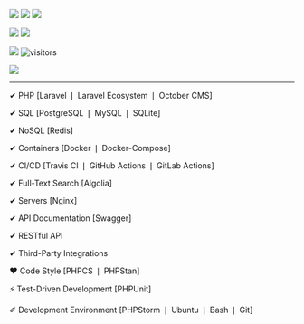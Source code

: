 [![](https://img.shields.io/badge/career-habr-blue?logo=habr&style=flat-square)](https://career.habr.com/influx)
[![](https://img.shields.io/badge/%40-email-blue&?style=flat-square)](mailto:krochak_n@mail.ru)
[![](https://img.shields.io/badge/telegram-blue?logo=telegram&style=flat-square)](https://t.me/ow_influx)

[![](https://img.shields.io/badge/H-hexlet-black?style=flat-square)](https://ru.hexlet.io/u/influx)
[![](https://img.shields.io/badge/laracasts-red?logo=laravel&style=flat-square&logoColor=white)](https://laracasts.com/@Influx)

[![](https://www.codewars.com/users/InfluxOW/badges/micro)](https://www.codewars.com/users/InfluxOW)
![visitors](https://visitor-badge.glitch.me/badge?page_id=InfluxOW.InfluxOW)

[![](https://github-readme-stats.vercel.app/api?username=InfluxOW&include_all_commits=true&show_icons=true)](https://github.com/InfluxOW)

---

✔ PHP [Laravel ❘ Laravel Ecosystem ❘ October CMS]

✔ SQL [PostgreSQL ❘ MySQL ❘ SQLite]

✔ NoSQL [Redis]

✔ Containers [Docker ❘ Docker-Compose]

✔ CI/CD [Travis CI ❘ GitHub Actions ❘ GitLab Actions]

✔ Full-Text Search [Algolia]

✔ Servers [Nginx]


✔ API Documentation [Swagger]

✔ RESTful API

✔ Third-Party Integrations


❤ Code Style [PHPCS ❘ PHPStan]

⚡ Test-Driven Development [PHPUnit]

✐ Development Environment [PHPStorm ❘ Ubuntu ❘ Bash ❘ Git]
